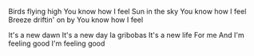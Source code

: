 Birds flying high
You know how I feel
Sun in the sky
You know how I feel
Breeze driftin' on by
You know how I feel

It's a new dawn
It's a new day
Ia gribobas
It's a new life
For me
And I'm feeling good
I'm feeling good
